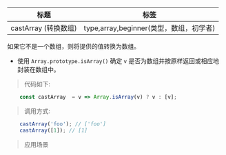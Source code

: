 |  标题   | 标签  |
|  ----  | ----  |
| castArray (转换数组) | type,array,beginner(类型，数组，初学者) |

如果它不是一个数组，则将提供的值转换为数组。

* 使用 `Array.prototype.isArray()` 确定 `v` 是否为数组并按原样返回或相应地封装在数组中。


> 代码如下:

```js
    const castArray  = v => Array.isArray(v) ? v : [v];
```

> 调用方式:

```js
    castArray('foo'); // ['foo']
    castArray([1]); // [1]
```

> 应用场景